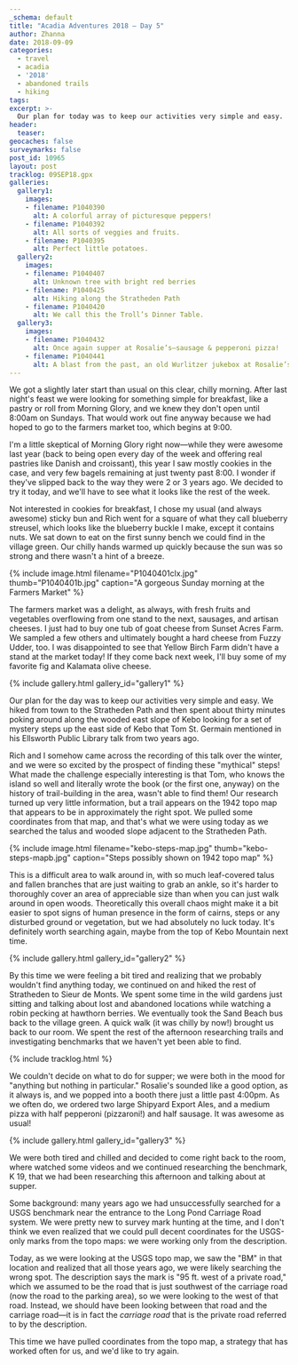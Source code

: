 ```yaml
---
_schema: default
title: "Acadia Adventures 2018 – Day 5"
author: Zhanna
date: 2018-09-09
categories:
  - travel
  - acadia
  - '2018' 
  - abandoned trails
  - hiking
tags:
excerpt: >-
  Our plan for today was to keep our activities very simple and easy. 
header:
  teaser:
geocaches: false
surveymarks: false
post_id: 10965
layout: post
tracklog: 09SEP18.gpx
galleries:
  gallery1:
    images:
    - filename: P1040390
      alt: A colorful array of picturesque peppers!
    - filename: P1040392
      alt: All sorts of veggies and fruits.
    - filename: P1040395
      alt: Perfect little potatoes.
  gallery2:
    images:
    - filename: P1040407
      alt: Unknown tree with bright red berries
    - filename: P1040425
      alt: Hiking along the Stratheden Path
    - filename: P1040420
      alt: We call this the Troll’s Dinner Table.
  gallery3:
    images:
    - filename: P1040432
      alt: Once again supper at Rosalie’s—sausage & pepperoni pizza!
    - filename: P1040441
      alt: A blast from the past, an old Wurlitzer jukebox at Rosalie’s.      
---
```


We got a slightly later start than usual on this clear, chilly morning. After last night's feast we were looking for something simple for breakfast, like a pastry or roll from Morning Glory, and we knew they don't open until 8:00am on Sundays. That would work out fine anyway because we had hoped to go to the farmers market too, which begins at 9:00.

I'm a little skeptical of Morning Glory right now—while they were awesome last year (back to being open every day of the week and offering real pastries like Danish and croissant), this year I saw mostly cookies in the case, and very few bagels remaining at just twenty past 8:00. I wonder if they've slipped back to the way they were 2 or 3 years ago. We decided to try it today, and we'll have to see what it looks like the rest of the week.

Not interested in cookies for breakfast, I chose my usual (and always awesome) sticky bun and Rich went for a square of what they call blueberry streusel, which looks like the blueberry buckle I make, except it contains nuts. We sat down to eat on the first sunny bench we could find in the village green. Our chilly hands warmed up quickly because the sun was so strong and there wasn't a hint of a breeze.

{% include image.html filename="P1040401clx.jpg" thumb="P1040401b.jpg" caption="A gorgeous Sunday morning at the Farmers Market" %}

The farmers market was a delight, as always, with fresh fruits and vegetables overflowing from one stand to the next, sausages, and artisan cheeses. I just had to buy one tub of goat cheese from Sunset Acres Farm. We sampled a few others and ultimately bought a hard cheese from Fuzzy Udder, too. I was disappointed to see that Yellow Birch Farm didn't have a stand at the market today! If they come back next week,  I'll buy some of my favorite fig and Kalamata olive cheese. 

{% include gallery.html gallery_id="gallery1" %}

Our plan for the day was to keep our activities very simple and easy. We hiked from town to the Stratheden Path and then spent about thirty minutes poking around along the wooded east slope of Kebo looking for a set of mystery steps up the east side of Kebo that Tom St. Germain mentioned in his Ellsworth Public Library talk from two years ago. 

Rich and I somehow came across the recording of this talk over the winter, and we were so excited by the prospect of finding these "mythical" steps! What made the challenge especially interesting is that Tom, who knows the island so well and literally wrote the book (or the first one, anyway) on the history of trail-building in the area, wasn't able to find them! Our research turned up very little information, but a trail appears on the 1942 topo map that appears to be in approximately the right spot. We pulled some coordinates from that map, and that's what we were using today as we searched the talus and wooded slope adjacent to the Stratheden Path. 

{% include image.html filename="kebo-steps-map.jpg" thumb="kebo-steps-mapb.jpg" caption="Steps possibly shown on 1942 topo map" %}

This is a difficult area to walk around in, with so much leaf-covered talus and fallen branches that are just waiting to grab an ankle, so it's harder to thoroughly cover an area of appreciable size than when you can just walk around in open woods. Theoretically this overall chaos might make it a bit easier to spot signs of human presence in the form of cairns, steps or any disturbed ground or vegetation, but we had absolutely no luck today. It's definitely worth searching again, maybe from the top of Kebo Mountain next time.

{% include gallery.html gallery_id="gallery2" %}

By this time we were feeling a bit tired and realizing that we probably wouldn't find anything today, we continued on and hiked the rest of Stratheden to Sieur de Monts. We spent some time in the wild gardens just sitting and talking about lost and abandoned locations while watching a robin pecking at hawthorn berries. We eventually took the Sand Beach bus back to the village green. A quick walk (it was chilly by now!) brought us back to our room. We spent the rest of the afternoon researching trails and investigating benchmarks that we haven't yet been able to find.

{% include tracklog.html %}

We couldn't decide on what to do for supper; we were both in the mood for "anything but nothing in particular." Rosalie's sounded like a good option, as it always is, and we popped into a booth there just a little past 4:00pm. As we often do, we ordered two large Shipyard Export Ales, and a medium pizza with half pepperoni (pizzaroni!) and half sausage. It was awesome as usual! 

{% include gallery.html gallery_id="gallery3" %}

We were both tired and chilled and decided to come right back to the room, where watched some videos and we continued researching the benchmark, K 19, that we had been researching this afternoon and talking about at supper.

Some background: many years ago we had unsuccessfully searched for a USGS benchmark near the entrance to the Long Pond Carriage Road system. We were pretty new to survey mark hunting at the time, and I don't think we even realized that we could pull decent coordinates for the USGS-only marks from the topo maps: we were working only from the description. 

Today, as we were looking at the USGS topo map, we saw the "BM" in that location and realized that all those years ago, we were likely searching the wrong spot. The description says the mark is "95 ft. west of a private road," which we assumed to be the road that is just southwest of the carriage road (now the road to the parking area), so we were looking to the west of that road. Instead, we should have been looking between that road and the carriage road—it is in fact the _carriage road_ that is the private road referred to by the description.

This time we have pulled coordinates from the topo map, a strategy that has worked often for us, and we'd like to try again.